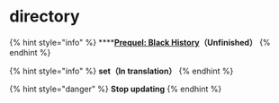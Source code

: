 # directory



{% hint style="info" %}
\*\*\*\*[**Prequel: Black History**](ac.md)**（Unfinished）**
{% endhint %}

{% hint style="info" %}
**set（In translation）**
{% endhint %}

{% hint style="danger" %}
**Stop updating**
{% endhint %}


